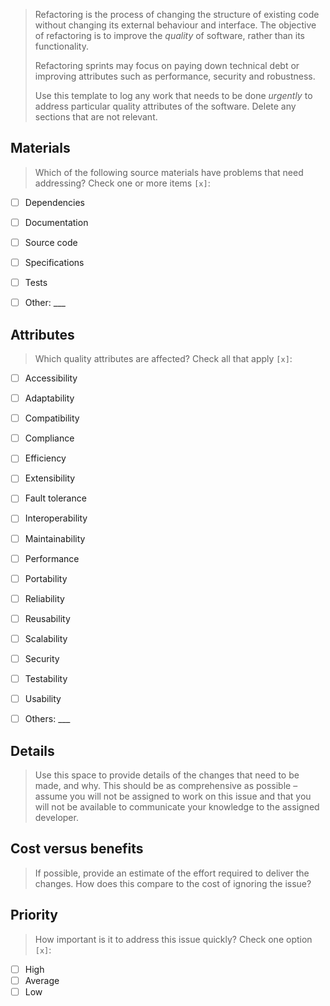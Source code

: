 > Refactoring is the process of changing the structure of existing code without changing its external behaviour and interface. The objective of refactoring is to improve the _quality_ of software, rather than its functionality. 
>
> Refactoring sprints may focus on paying down technical debt or improving attributes such as performance, security and robustness.
>
> Use this template to log any work that needs to be done _urgently_ to address particular quality attributes of the software. Delete any sections that are not relevant.


## Materials

> Which of the following source materials have problems that need addressing? Check one or more items `[x]`:

- [ ] Dependencies
- [ ] Documentation
- [ ] Source code
- [ ] Specifications
- [ ] Tests
- [ ] Other: ___


## Attributes

> Which quality attributes are affected? Check all that apply `[x]`:

- [ ] Accessibility
- [ ] Adaptability
- [ ] Compatibility
- [ ] Compliance
- [ ] Efficiency
- [ ] Extensibility
- [ ] Fault tolerance
- [ ] Interoperability
- [ ] Maintainability
- [ ] Performance
- [ ] Portability
- [ ] Reliability
- [ ] Reusability
- [ ] Scalability
- [ ] Security
- [ ] Testability
- [ ] Usability
- [ ] Others: ___


## Details

> Use this space to provide details of the changes that need to be made, and why. This should be as comprehensive as possible – assume you will not be assigned to work on this issue and that you will not be available to communicate your knowledge to the assigned developer.


## Cost versus benefits

> If possible, provide an estimate of the effort required to deliver the changes. How does this compare to the cost of ignoring the issue?


## Priority

> How important is it to address this issue quickly? Check one option `[x]`:

- [ ] High
- [ ] Average
- [ ] Low
